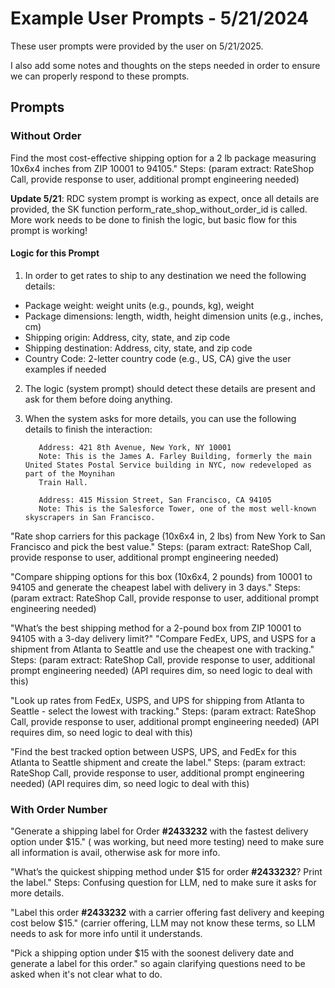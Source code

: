 # Example User Prompts - 5/21/2024
These user prompts were provided by the user on 5/21/2025.

I also add some notes and thoughts on the steps needed in order to ensure we can properly respond to these prompts.

## Prompts

### Without Order
Find the most cost-effective shipping option for a 2 lb package measuring 10x6x4 inches from ZIP 10001 to 94105." Steps: (param extract: RateShop Call, provide response to user, additional prompt engineering needed)

**Update 5/21**: RDC system prompt is working as expect, once all details are provided, the SK function perform_rate_shop_without_order_id is called.  More work needs to be done to finish the logic, but basic flow for this prompt is working!

#### Logic for this Prompt
1. In order to get rates to ship to any destination we need the following details:
- Package weight: weight units (e.g., pounds, kg), weight
- Package dimensions: length, width, height dimension units (e.g., inches, cm)
- Shipping origin: Address, city, state, and zip code
- Shipping destination: Address, city, state, and zip code
- Country Code: 2-letter country code (e.g., US, CA) give the user examples if needed
2. The logic (system prompt) should detect these details are present and ask for them before doing anything.
3. When the system asks for more details, you can use the following details to finish the interaction:
   ```
      Address: 421 8th Avenue, New York, NY 10001
      Note: This is the James A. Farley Building, formerly the main United States Postal Service building in NYC, now redeveloped as part of the Moynihan 
      Train Hall.
   ```

   ```
      Address: 415 Mission Street, San Francisco, CA 94105
      Note: This is the Salesforce Tower, one of the most well-known skyscrapers in San Francisco.
   ```

"Rate shop carriers for this package (10x6x4 in, 2 lbs) from New York to San Francisco and pick the best value." Steps: (param extract: RateShop Call, provide response to user, additional prompt engineering needed)

"Compare shipping options for this box (10x6x4, 2 pounds) from 10001 to 94105 and generate the cheapest label with delivery in 3 days."  Steps: (param extract: RateShop Call, provide response to user, additional prompt engineering needed)

"What’s the best shipping method for a 2-pound box from ZIP 10001 to 94105 with a 3-day delivery limit?" 
"Compare FedEx, UPS, and USPS for a shipment from Atlanta to Seattle and use the cheapest one with tracking."  Steps: (param extract: RateShop Call, provide response to user, additional prompt engineering needed)  (API requires dim, so need logic to deal with this)

"Look up rates from FedEx, USPS, and UPS for shipping from Atlanta to Seattle - select the lowest with tracking."  Steps: (param extract: RateShop Call, provide response to user, additional prompt engineering needed)  (API requires dim, so need logic to deal with this)

"Find the best tracked option between USPS, UPS, and FedEx for this Atlanta to Seattle shipment and create the label."  Steps: (param extract: RateShop Call, provide response to user, additional prompt engineering needed)  (API requires dim, so need logic to deal with this)

### With Order Number
"Generate a shipping label for Order **#2433232** with the fastest delivery option under $15."
( was working, but need more testing)  need to make sure all information is avail, otherwise ask for more info.

"What’s the quickest shipping method under $15 for order **#2433232**? Print the label."
Steps:  Confusing question for LLM, ned to make sure it asks for more details.

"Label this order **#2433232** with a carrier offering fast delivery and keeping cost below $15."
(carrier offering, LLM may not know these terms, so LLM needs to ask for more info until it understands.

"Pick a shipping option under $15 with the soonest delivery date and generate a label for this order."
so again clarifying questions need to be asked when it's not clear what to do.  



